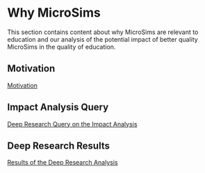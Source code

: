# Why MicroSims

This section contains content about why MicroSims
are relevant to education and our analysis of the
potential impact of better quality MicroSims in
the quality of education.

## Motivation

[Motivation](motivation.md)

## Impact Analysis Query

[Deep Research Query on the Impact Analysis](impact-analysis.md)

## Deep Research Results

[Results of the Deep Research Analysis](./deep-research-final.md)